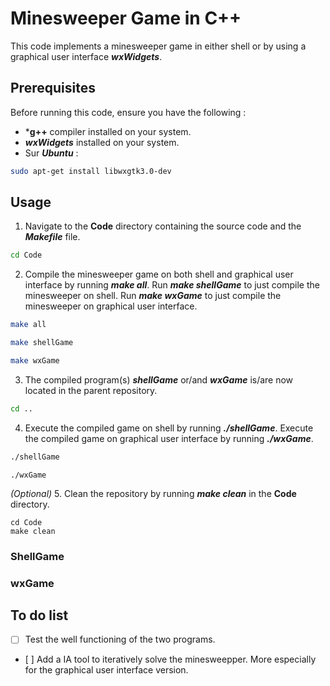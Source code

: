 # Minesweeper Game in C++ #

This code implements a minesweeper game in either shell or by using a graphical user interface ***wxWidgets***.

## Prerequisites ##

Before running this code, ensure you have the following :

- ***g++** compiler installed on your system.
- ***wxWidgets*** installed on your system.
- Sur ***Ubuntu*** :
```bash
sudo apt-get install libwxgtk3.0-dev
```

## Usage ##

1. Navigate to the **Code** directory containing the source code and the ***Makefile*** file.
```bash
cd Code
```
2. Compile the minesweeper game on both shell and graphical user interface by running ***make all***. Run ***make shellGame*** to just compile the minesweeper on shell. Run ***make wxGame*** to just compile the minesweeper on graphical user interface. 
```bash
make all
```
```bash
make shellGame
```
```bash
make wxGame
```
3. The compiled program(s) ***shellGame*** or/and ***wxGame*** is/are now located in the parent repository.
```bash
cd ..
```
4. Execute the compiled game on shell by running ***./shellGame***. Execute the compiled game on graphical user interface by running ***./wxGame***.
```bash
./shellGame
```
```{bash}
./wxGame
```

*(Optional)* 5. Clean the repository by running ***make clean*** in the **Code** directory.

```{bash}
cd Code
make clean
```

### ShellGame ###

### wxGame ###

## To do list ##

- [ ] Test the well functioning of the two programs.
- [ ] Add a IA tool to iteratively solve the minesweepper. More especially for the graphical user interface version.
